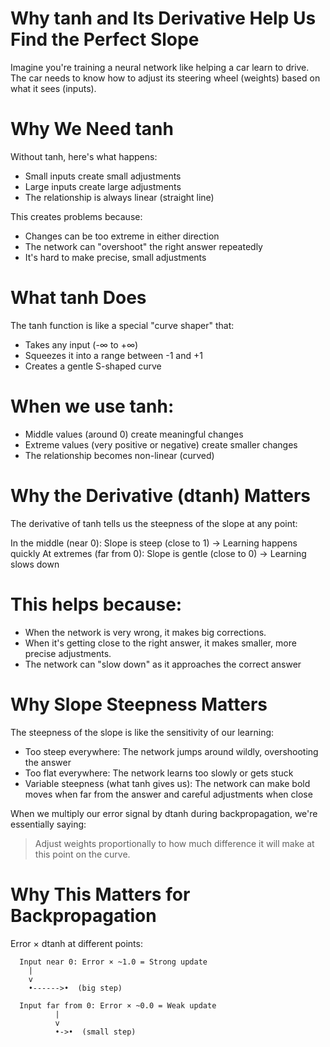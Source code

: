 # Why tanh and Its Derivative Help Us Find the Perfect Slope

Imagine you're training a neural network like helping a car learn to drive. 
The car needs to know how to adjust its steering wheel (weights) based on what it sees (inputs).

# Why We Need tanh

Without tanh, here's what happens:

* Small inputs create small adjustments
* Large inputs create large adjustments
* The relationship is always linear (straight line)

This creates problems because:

* Changes can be too extreme in either direction
* The network can "overshoot" the right answer repeatedly
* It's hard to make precise, small adjustments

# What tanh Does

The tanh function is like a special "curve shaper" that:

* Takes any input (-∞ to +∞)
* Squeezes it into a range between -1 and +1
* Creates a gentle S-shaped curve

# When we use tanh:

* Middle values (around 0) create meaningful changes
* Extreme values (very positive or negative) create smaller changes
* The relationship becomes non-linear (curved)

# Why the Derivative (dtanh) Matters

The derivative of tanh tells us the steepness of the slope at any point:

In the middle (near 0): Slope is steep (close to 1) → Learning happens quickly
At extremes (far from 0): Slope is gentle (close to 0) → Learning slows down

# This helps because:

* When the network is very wrong, it makes big corrections.
* When it's getting close to the right answer, it makes smaller, more precise adjustments.
* The network can "slow down" as it approaches the correct answer

# Why Slope Steepness Matters

The steepness of the slope is like the sensitivity of our learning:

* Too steep everywhere: The network jumps around wildly, overshooting the answer
* Too flat everywhere: The network learns too slowly or gets stuck
* Variable steepness (what tanh gives us): The network can make bold moves when far from the answer and careful adjustments when close

When we multiply our error signal by dtanh during backpropagation, we're essentially saying: 

> Adjust weights proportionally to how much difference it will make at this point on the curve.

# Why This Matters for Backpropagation

Error × dtanh at different points:

```                                 
  Input near 0: Error × ~1.0 = Strong update
    |
    v                    
    •------>•  (big step)
                                  
  Input far from 0: Error × ~0.0 = Weak update
          |
          v
          •->•  (small step)
```

